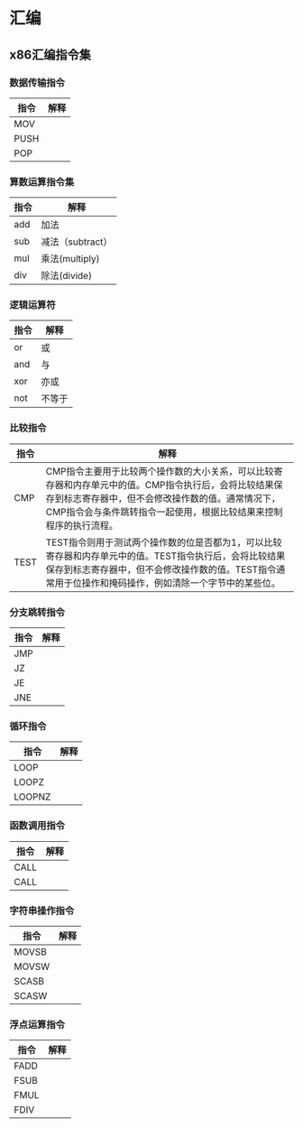 # 汇编

## x86汇编指令集

### 数据传输指令
| 指令 | 解释 |
| --- | --- |
| MOV |  |
| PUSH | |
| POP | |

### 算数运算指令集
| 指令 | 解释 |
| --- | --- |
| add | 加法 |
| sub | 减法（subtract） |
| mul | 乘法(multiply) |
| div | 除法(divide) |

### 逻辑运算符
| 指令 | 解释 |
| --- | --- |
| or | 或 |
| and | 与 |
| xor | 亦或 |
| not | 不等于 |

### 比较指令
| 指令 | 解释 |
| --- | --- |
| CMP | CMP指令主要用于比较两个操作数的大小关系，可以比较寄存器和内存单元中的值。CMP指令执行后，会将比较结果保存到标志寄存器中，但不会修改操作数的值。通常情况下，CMP指令会与条件跳转指令一起使用，根据比较结果来控制程序的执行流程。 |
| TEST | TEST指令则用于测试两个操作数的位是否都为1，可以比较寄存器和内存单元中的值。TEST指令执行后，会将比较结果保存到标志寄存器中，但不会修改操作数的值。TEST指令通常用于位操作和掩码操作，例如清除一个字节中的某些位。 |

### 分支跳转指令
| 指令 | 解释 |
| --- | --- |
| JMP | |
| JZ | |
| JE | |
| JNE | |

### 循环指令
| 指令 | 解释 |
| --- | --- |
| LOOP | |
| LOOPZ | |
| LOOPNZ | |

### 函数调用指令
| 指令 | 解释 |
| --- | --- |
| CALL | |
| CALL | |

### 字符串操作指令
| 指令 | 解释 |
| --- | --- |
| MOVSB | |
| MOVSW | |
| SCASB | |
| SCASW | |

### 浮点运算指令
| 指令 | 解释 |
| --- | --- |
| FADD | |
| FSUB | |
| FMUL | |
| FDIV | |